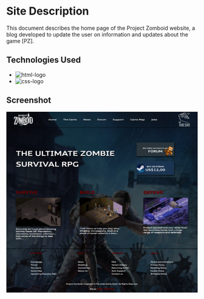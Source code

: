 # Site Description

This document describes the home page of the Project Zomboid website, a blog developed to update the user on information and updates about the game [PZ].

## Technologies Used

- <img src="https://img.shields.io/badge/HTML5-E34F26?style=for-the-badge&logo=html5&logoColor=white" alt="html-logo" /> 
- <img src="https://img.shields.io/badge/CSS3-1572B6?style=for-the-badge&logo=css3&logoColor=white" alt="css-logo" />

## Screenshot

<img src="https://github.com/MiK-WeN/project-zomboid-blog/blob/main/img/print/print-site.png?raw=true" alt="print" />
